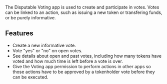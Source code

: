 The Disputable Voting app is used to create and participate in votes. Votes can be linked to an action, such as issuing a new token or transfering funds, or be purely informative.

## Features
- Create a new informative vote.
- Vote "yes" or "no" on open votes.
- See details about open and past votes, including how many tokens have voted and how much time is left before a vote is over.
- Give the Voting app permission to perform actions in other apps so those actions have to be approved by a tokenholder vote before they can be executed.
